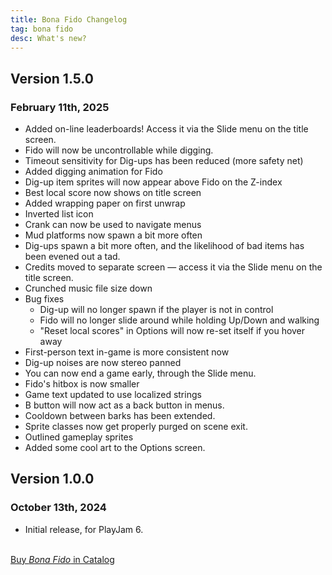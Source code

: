 ```yaml
---
title: Bona Fido Changelog
tag: bona fido
desc: What's new?
---
```

## Version 1.5.0
### February 11th, 2025

- Added on-line leaderboards! Access it via the Slide menu on the title screen.
- Fido will now be uncontrollable while digging.
- Timeout sensitivity for Dig-ups has been reduced (more safety net)
- Added digging animation for Fido
- Dig-up item sprites will now appear above Fido on the Z-index
- Best local score now shows on title screen
- Added wrapping paper on first unwrap
- Inverted list icon
- Crank can now be used to navigate menus
- Mud platforms now spawn a bit more often
- Dig-ups spawn a bit more often, and the likelihood of bad items has been evened out a tad.
- Credits moved to separate screen — access it via the Slide menu on the title screen.
- Crunched music file size down
- Bug fixes
	- Dig-up will no longer spawn if the player is not in control
	- Fido will no longer slide around while holding Up/Down and walking
	- "Reset local scores" in Options will now re-set itself if you hover away
- First-person text in-game is more consistent now
- Dig-up noises are now stereo panned
- You can now end a game early, through the Slide menu.
- Fido's hitbox is now smaller
- Game text updated to use localized strings
- B button will now act as a back button in menus.
- Cooldown between barks has been extended.
- Sprite classes now get properly purged on scene exit.
- Outlined gameplay sprites
- Added some cool art to the Options screen.

## Version 1.0.0
### October 13th, 2024

- Initial release, for PlayJam 6.

<br>
<a href="https://play.date/games/bona-fido" class="button">Buy <i>Bona Fido</i> in Catalog</a>